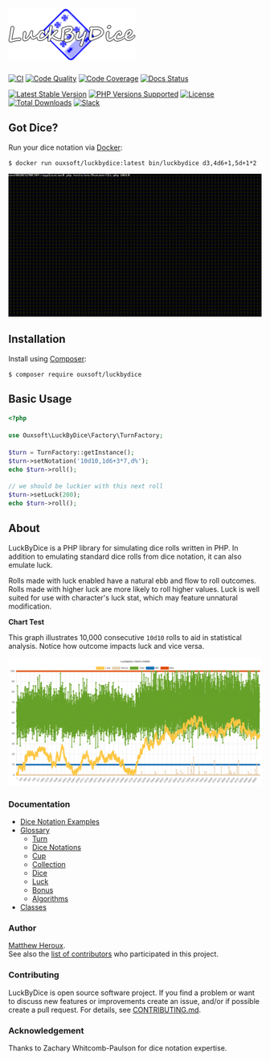 # ![LuckByDice](https://raw.githubusercontent.com/Ouxsoft/LuckByDice/main/docs/logo.png)

[![CI](https://github.com/Ouxsoft/LuckByDice/actions/workflows/ci.yml/badge.svg)](https://github.com/Ouxsoft/LuckByDice/actions/workflows/ci.yml)
[![Code Quality](https://app.codacy.com/project/badge/Grade/08ce9a4f9d2041ed8d815ff6ad664242)](https://www.codacy.com/gh/Ouxsoft/LuckByDice/dashboard?utm_source=github.com&amp;utm_medium=referral&amp;utm_content=ouxsoft/LuckByDice&amp;utm_campaign=Badge_Grade)
[![Code Coverage](https://img.shields.io/codecov/c/github/Ouxsoft/LuckByDice)](https://codecov.io/gh/Ouxsoft/LuckByDice)
[![Docs Status](https://readthedocs.org/projects/luckbydice/badge/?version=latest&style=flat)](https://readthedocs.org/projects/luckbydice)

[![Latest Stable Version](https://img.shields.io/packagist/v/Ouxsoft/LuckByDice.svg)](https://packagist.org/packages/Ouxsoft/LuckByDice)
[![PHP Versions Supported](https://img.shields.io/badge/php-7.3%20to%208.1-777bb3.svg?logo=php&logoColor=white&labelColor=555555)](https://api.travis-ci.com/Ouxsoft/LuckByDice.svg?branch=master&status=passed)
[![License](https://img.shields.io/badge/license-MIT-428f7e.svg?logo=open%20source%20initiative&logoColor=white&labelColor=555555)](https://github.com/Ouxsoft/LuckByDice/blob/master/LICENSE)
[![Total Downloads](https://img.shields.io/packagist/dt/Ouxsoft/LuckByDice.svg)](https://packagist.org/packages/Ouxsoft/LuckByDice)
[![Slack](https://img.shields.io/badge/slack-luckbydice-purple)](https://ouxsoft.slack.com/archives/C02FR135CN9)

## Got Dice?
Run your dice notation via [Docker](https://www.docker.com/products/docker-desktop):

```
$ docker run ouxsoft/luckbydice:latest bin/luckbydice d3,4d6+1,5d+1*2
```

![CLI Test Example](https://raw.githubusercontent.com/ouxsoft/LuckByDice/main/docs/interactive-test.gif)

## Installation

Install using [Composer](https://getcomposer.org/download/):
```shell script
$ composer require ouxsoft/luckbydice
```

## Basic Usage
```php
<?php

use Ouxsoft\LuckByDice\Factory\TurnFactory;

$turn = TurnFactory::getInstance();
$turn->setNotation('10d10,1d6+3*7,d%');
echo $turn->roll(); 

// we should be luckier with this next roll
$turn->setLuck(200);
echo $turn->roll();
```

## About
LuckByDice is a PHP library for simulating dice rolls written in PHP. In addition to emulating standard 
dice rolls from dice notation, it can also emulate luck. 

Rolls made with luck enabled have a natural ebb and flow to roll outcomes. 
Rolls made with higher luck are more likely to roll higher values. 
Luck is well suited for use with character's luck stat, which may feature unnatural modification.

**Chart Test**

This graph illustrates 10,000 consecutive `10d10` rolls to aid in statistical analysis. Notice how outcome impacts luck and vice versa.

![Chart Test Example](https://raw.githubusercontent.com/Ouxsoft/LuckByDice/main/docs/statistics.png)


### Documentation
*  [Dice Notation Examples](https://luckbydice.readthedocs.io/en/latest/project/dice-notation-examples.html)
*  [Glossary](https://luckbydice.readthedocs.io/en/latest/project/glossary.html)
    *  [Turn](https://luckbydice.readthedocs.io/en/latest/project/glossary.html#turn)
    *  [Dice Notations](https://luckbydice.readthedocs.io/en/latest/project/glossary.html#dice-notation)
    *  [Cup](https://luckbydice.readthedocs.io/en/latest/project/glossary.html#cup)
    *  [Collection](https://luckbydice.readthedocs.io/en/latest/project/glossary.html#collection)
    *  [Dice](https://luckbydice.readthedocs.io/en/latest/project/glossary.html#dice)
    *  [Luck](https://luckbydice.readthedocs.io/en/latest/project/glossary.html#luck)
    *  [Bonus](https://luckbydice.readthedocs.io/en/latest/project/glossary.html#bonus)
    *  [Algorithms](https://luckbydice.readthedocs.io/en/latest/project/glossary.html#algorithms)
*  [Classes](https://luckbydice.readthedocs.io/en/latest/api.html)

### Author
[Matthew Heroux](https://github.com/hxtree).<br />
See also the [list of contributors](https://github.com/Ouxsoft/LuckByDice/graphs/contributors) who participated in this project.

### Contributing
LuckByDice is open source software project. If you find a problem or want to discuss new features or improvements
create an issue, and/or if possible create a pull request. For details, see [CONTRIBUTING.md](https://github.com/Ouxsoft/LuckByDice/blob/main/CONTRIBUTING.md).

### Acknowledgement
Thanks to Zachary Whitcomb-Paulson for dice notation expertise.
